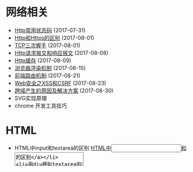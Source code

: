 # 网络相关
* [Http常用状态码](https://github.com/TerryChenUI/Technology-Articles/blob/master/%E7%BD%91%E7%BB%9C%E7%9B%B8%E5%85%B3/1.Http%E5%B8%B8%E7%94%A8%E7%8A%B6%E6%80%81%E7%A0%81.md) (2017-07-31)
* [Http和Https的区别](https://github.com/TerryChenUI/Technology-Articles/blob/master/%E7%BD%91%E7%BB%9C%E7%9B%B8%E5%85%B3/2.Http%E5%92%8CHttps%E7%9A%84%E5%8C%BA%E5%88%AB.md) (2017-08-01)
* [TCP三次握手](https://github.com/TerryChenUI/Technology-Articles/blob/master/%E7%BD%91%E7%BB%9C%E7%9B%B8%E5%85%B3/3.TCP%E4%B8%89%E6%AC%A1%E6%8F%A1%E6%89%8B.md) (2017-08-01)
* [Http请求报文和响应报文](https://github.com/TerryChenUI/Technology-Articles/blob/master/%E7%BD%91%E7%BB%9C%E7%9B%B8%E5%85%B3/4.Http%E8%AF%B7%E6%B1%82%E6%8A%A5%E6%96%87%E5%92%8C%E5%93%8D%E5%BA%94%E6%8A%A5%E6%96%87.md) (2017-08-08)
* [Http缓存](https://github.com/TerryChenUI/Technology-Articles/blob/master/%E7%BD%91%E7%BB%9C%E7%9B%B8%E5%85%B3/5.Http%E7%BC%93%E5%AD%98.md) (2017-08-09)
* [浏览器渲染机制](https://github.com/TerryChenUI/Technology-Articles/blob/master/%E7%BD%91%E7%BB%9C%E7%9B%B8%E5%85%B3/6.%E6%B5%8F%E8%A7%88%E5%99%A8%E6%B8%B2%E6%9F%93%E6%9C%BA%E5%88%B6.md) (2017-08-15)
* [前端路由机制](https://github.com/TerryChenUI/Technology-Articles/blob/master/%E7%BD%91%E7%BB%9C%E7%9B%B8%E5%85%B3/7.%E5%89%8D%E7%AB%AF%E8%B7%AF%E7%94%B1%E6%9C%BA%E5%88%B6.md) (2017-08-21)
* [Web安全之XSS和CSRF](https://github.com/TerryChenUI/Technology-Articles/blob/master/%E7%BD%91%E7%BB%9C%E7%9B%B8%E5%85%B3/8.Web%E5%AE%89%E5%85%A8%E4%B9%8BXSS%E5%92%8CCSRF.md) (2017-08-23)
* [跨域产生的原因及解决方案](https://github.com/TerryChenUI/Technology-Articles/blob/master/%E7%BD%91%E7%BB%9C%E7%9B%B8%E5%85%B3/9.%E8%B7%A8%E5%9F%9F%E4%BA%A7%E7%94%9F%E7%9A%84%E5%8E%9F%E5%9B%A0%E5%8F%8A%E8%A7%A3%E5%86%B3%E6%96%B9%E6%A1%88.md)  (2017-08-30)
* SVG实现原理
* chrome 开发工具技巧

# HTML
* HTML中input和textarea的区别
[HTML中<input>和<textarea>的区别](http://www.cnblogs.com/abcd1234/p/4709486.html)
* 用div模拟textarea的实现
[div模拟textarea文本域轻松实现高度自适应](http://www.zhangxinxu.com/wordpress/2010/12/div-textarea-height-auto/)
[div模拟textarea的实现](http://www.jianshu.com/p/da2719fcfd72)

## HTML 5
* HTML5 新特性
[翻译-你必须知道的28个HTML5特征、窍门和技术](http://www.zhangxinxu.com/wordpress/2010/08/%E7%BF%BB%E8%AF%91-%E4%BD%A0%E5%BF%85%E9%A1%BB%E7%9F%A5%E9%81%93%E7%9A%8428%E4%B8%AAhtml5%E7%89%B9%E5%BE%81%E3%80%81%E7%AA%8D%E9%97%A8%E5%92%8C%E6%8A%80%E6%9C%AF/)
* HTML5 语义化标签
[HTML5的新语义化的标签](http://www.cnblogs.com/zjf-1992/archive/2016/12/16/6182406.html)
* HTML5本地存储(Local Storage)与Cookie, Session的区别
* HTML5离线缓存Application Cache

# CSS
* 水平居中和垂直居中实现
* 移动端1像素边框
* 栅格的理解
* BFC、IFC
* Web自适应
* 字体图标fontawesome
* CSS 优先级计算方式
* 纯CSS的tooltips
[Thumbnail with Animated Captions](https://codepen.io/SitePoint/pen/akAmPw)
```
<a class="tooltip" data-tooltip="test">
	这是内容
</a>
.tooltip::after {
  content: attr(data-tooltip);
}
```
* calc()函数
* cubic-bezier() 动画
* 移动端line-height兼容性问题
* 虚拟键盘导致fixed元素错位

## 布局
* 圣杯布局

## CSS3
* 移动端适配REM
* Flex布局
* transition(过渡)和transform(旋转)
* animation动画

# Javascript
* 函数原型链，函数作用域，函数指针this，构造函数new，闭包，单线程与异步队列setTimeout和setInterval
* ES6 const和let 区别，块级作用域
* 图片懒加载
* 实现页面加载进度条
* 事件委托
* 实现extend函数
* 前端跨域产生的原因以及解决办法
* Jspon原理、postMessage原理
* 实现拖拽功能，比如把5个兄弟节点中的自后一个节点拖拽到节点1和节点2之间
* 动画：setTimeout何时执行，同步还是异步，requestAnimationFrame的优点
* 手写parseInt的实现：把字符串型的数字转成数字的API，比如Number()
* 编写分页器组件的时候，为了减少服务端查询次数，点击“下一页”怎样确保还有数据可以加载（请求数据不会为空）
* ES6新特性，使用过那些
* JS 模块化
* requireJS的实现原理，与webpack的异同和优点
* promise的实现原理，async和await的使用
* 使用前端框架带来的好处，相对于jquery
* 十大经典排序算法
* 单元测试
* 事件捕获和冒泡
* call和apply区别
* AMD和CMD规范区别

## 移动端
移动端点击穿透，点击事件300ms延迟

## Angular & React
* Angular, React和Vue区别
* Redux 使用原理
* Angular 2

# 构建工具
* 常用的构建工具，grunt，gulp，webpack
* webpack优化措施

# Node
* Express 和 Koa

# 后端
* nginx的使用
* JWT实现原理

# 性能优化
* 输入一个URL，Enter之后发生了什么
* 页面渲染过程
* 缓存问题
* DOM节点操作太多

# 项目经历
* 介绍一下你做的这个项目，整个项目有哪些模块，主要负责哪些
* 在项目中的角色
* 在项目中做得最出彩的地方
* 碰到过什么样的困难，怎么解决的
* 如果你是项目的负责人，任务怎么分配的，有没有关注团队成员成长问题

# 其他
* 为什么选择做前端
* 你希望加入一个什么样的团队
* 你有什么问题想问我

